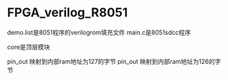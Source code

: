 # FPGA_verilog_R8051
demo.list是8051程序的verilogrom填充文件
main.c是8051sdcc程序

core是顶层模块

pin_out 映射到内部ram地址为127的字节
pin_out 映射到内部ram地址为126的字节
